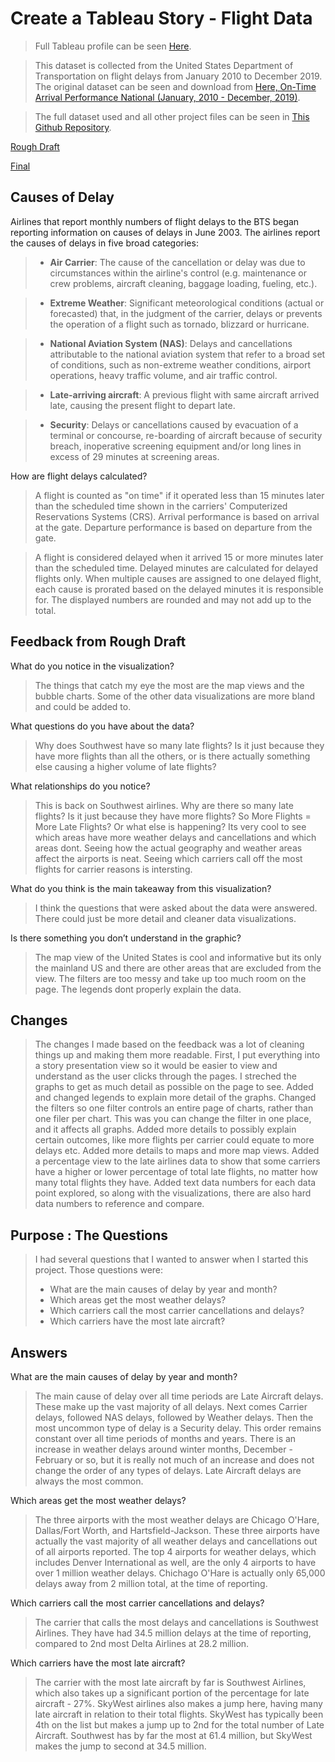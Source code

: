 # Create a Tableau Story - Flight Data

> Full Tableau profile can be seen [Here](https://public.tableau.com/profile/trikerdev).

> This dataset is collected from the United States Department of Transportation on flight delays from January 2010 to December 2019. The original dataset can be seen and download from [Here, On-Time Arrival Performance
National (January, 2010 - December, 2019)](https://www.transtats.bts.gov/OT_Delay/OT_DelayCause1.asp?pn=1).

> The full dataset used and all other project files can be seen in [This Github Repository](https://github.com/TrikerDev/Create-a-Tableau-Story---Flight-Data).

[Rough Draft](https://public.tableau.com/profile/trikerdev#!/vizhome/AirlineDataRoughDraft/DelayTypes)

[Final](https://public.tableau.com/profile/trikerdev#!/vizhome/AirlineDataFinal/FinalStory)

## Causes of Delay

Airlines that report monthly numbers of flight delays to the BTS began reporting information on causes of delays in June 2003. The airlines report the causes of delays in five broad categories:

>* **Air Carrier**: The cause of the cancellation or delay was due to circumstances within the airline's control (e.g. maintenance or crew problems, aircraft cleaning, baggage loading, fueling, etc.).

>* **Extreme Weather**: Significant meteorological conditions (actual or forecasted) that, in the judgment of the carrier, delays or prevents the operation of a flight such as tornado, blizzard or hurricane.

>* **National Aviation System (NAS)**: Delays and cancellations attributable to the national aviation system that refer to a broad set of conditions, such as non-extreme weather conditions, airport operations, heavy traffic volume, and air traffic control.

>* **Late-arriving aircraft**: A previous flight with same aircraft arrived late, causing the present flight to depart late.

>* **Security**: Delays or cancellations caused by evacuation of a terminal or concourse, re-boarding of aircraft because of security breach, inoperative screening equipment and/or long lines in excess of 29 minutes at screening areas.

How are flight delays calculated?

> A flight is counted as "on time" if it operated less than 15 minutes later than the scheduled time shown in the carriers' Computerized Reservations Systems (CRS). Arrival performance is based on arrival at the gate. Departure performance is based on departure from the gate.

> A flight is considered delayed when it arrived 15 or more minutes later than the scheduled time. Delayed minutes are calculated for delayed flights only. When multiple causes are assigned to one delayed flight, each cause is prorated based on the delayed minutes it is responsible for. The displayed numbers are rounded and may not add up to the total.

## Feedback from Rough Draft

What do you notice in the visualization?

> The things that catch my eye the most are the map views and the bubble charts. Some of the other data visualizations are more bland and could be added to.

What questions do you have about the data?

> Why does Southwest have so many late flights? Is it just because they have more flights than all the others, or is there actually something else causing a higher volume of late flights?

What relationships do you notice?

> This is back on Southwest airlines. Why are there so many late flights? Is it just because they have more flights? So More Flights = More Late Flights? Or what else is happening? Its very cool to see which areas have more weather delays and cancellations and which areas dont. Seeing how the actual geography and weather areas affect the airports is neat. Seeing which carriers call off the most flights for carrier reasons is intersting.

What do you think is the main takeaway from this visualization?

> I think the questions that were asked about the data were answered. There could just be more detail and cleaner data visualizations.

Is there something you don’t understand in the graphic?

> The map view of the United States is cool and informative but its only the mainland US and there are other areas that are excluded from the view. The filters are too messy and take up too much room on the page. The legends dont properly explain the data.

## Changes

> The changes I made based on the feedback was a lot of cleaning things up and making them more readable. First, I put everything into a story presentation view so it would be easier to view and understand as the user clicks through the pages. I streched the graphs to get as much detail as possible on the page to see. Added and changed legends to explain more detail of the graphs. Changed the filters so one filter controls an entire page of charts, rather than one filer per chart. This was you can change the filter in one place, and it affects all graphs. Added more details to possibly explain certain outcomes, like more flights per carrier could equate to more delays etc. Added more details to maps and more map views. Added a percentage view to the late airlines data to show that some carriers have a higher or lower percentage of total late flights, no matter how many total flights they have. Added text data numbers for each data point explored, so along with the visualizations, there are also hard data numbers to reference and compare.

## Purpose : The Questions

> I had several questions that I wanted to answer when I started this project. Those questions were:
>* What are the main causes of delay by year and month?
>* Which areas get the most weather delays?
>* Which carriers call the most carrier cancellations and delays?
>* Which carriers have the most late aircraft?

## Answers

What are the main causes of delay by year and month?

> The main cause of delay over all time periods are Late Aircraft delays. These make up the vast majority of all delays. Next comes Carrier delays, followed NAS delays, followed by Weather delays. Then the most uncommon type of delay is a Security delay. This order remains constant over all time periods of months and years. There is an increase in weather delays around winter months, December - February or so, but it is really not much of an increase and does not change the order of any types of delays. Late Aircraft delays are always the most common.

Which areas get the most weather delays?

> The three airports with the most weather delays are Chicago O'Hare, Dallas/Fort Worth, and Hartsfield-Jackson. These three airports have actually the vast majority of all weather delays and cancellations out of all airports reported. The top 4 airports for weather delays, which includes Denver International as well, are the only 4 airports to have over 1 million weather delays. Chichago O'Hare is actually only 65,000 delays away from 2 million total, at the time of reporting.

Which carriers call the most carrier cancellations and delays?

> The carrier that calls the most delays and cancellations is Southwest Airlines. They have had 34.5 million delays at the time of reporting, compared to 2nd most Delta Airlines at 28.2 million.

Which carriers have the most late aircraft?

> The carrier with the most late aircraft by far is Southwest Airlines, which also takes up a significant portion of the percentage for late aircraft - 27%. SkyWest airlines also makes a jump here, having many late aircraft in relation to their total flights. SkyWest has typically been 4th on the list but makes a jump up to 2nd for the total number of Late Aircraft. Southwest has by far the most at 61.4 million, but SkyWest makes the jump to second at 34.5 million.
